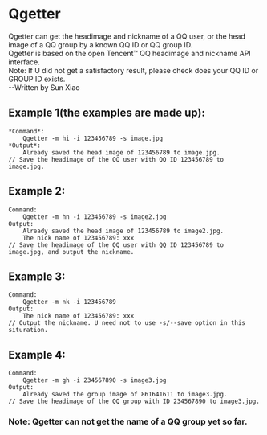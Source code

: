 # Qgetter
Qgetter can get the headimage and nickname of a QQ user, or the head image of a QQ group by a known QQ ID or QQ group ID.  
Qgetter is based on the open Tencent™ QQ headimage and nickname API interface.  
Note: If U did not get a satisfactory result, please check does your QQ ID or GROUP ID exists.  
--Written by Sun Xiao  

## Example 1(the examples are made up):  
	*Command*: 
		Qgetter -m hi -i 123456789 -s image.jpg
	*Output*:
		Already saved the head image of 123456789 to image.jpg.
	// Save the headimage of the QQ user with QQ ID 123456789 to image.jpg.

## Example 2:
	Command:
  		Qgetter -m hn -i 123456789 -s image2.jpg
  	Output:
  		Already saved the head image of 123456789 to image2.jpg.
		The nick name of 123456789: xxx
  	// Save the headimage of the QQ user with QQ ID 123456789 to image.jpg, and output the nickname.

## Example 3:
	Command:
  		Qgetter -m nk -i 123456789
  	Output:
  		The nick name of 123456789: xxx
  	// Output the nickname. U need not to use -s/--save option in this situration.
  
## Example 4:
	Command:
  		Qgetter -m gh -i 234567890 -s image3.jpg
  	Output:
  		Already saved the group image of 861641611 to image3.jpg.
	// Save the headimage of the QQ group with ID 234567890 to image3.jpg.

### Note: Qgetter can not get the name of a QQ group yet so far.
